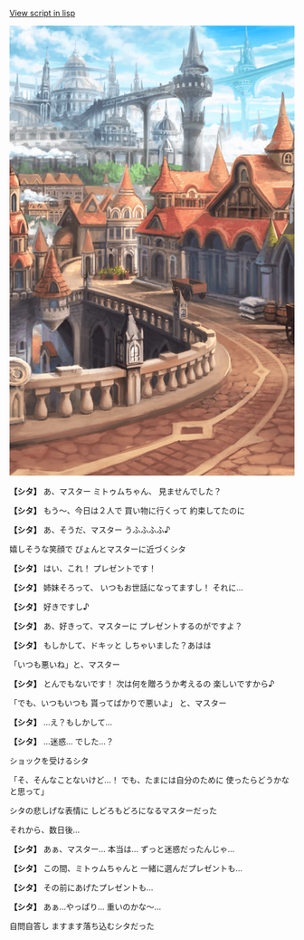 [View script in lisp](../scripts/20162201.txt)

![town.png](../images/backgrounds/town.png)

**【シタ】**
あ、マスター
ミトゥムちゃん、
見ませんでした？

**【シタ】**
もう〜、今日は２人で
買い物に行くって
約束してたのに

**【シタ】**
あ、そうだ、マスター
うふふふふ♪

嬉しそうな笑顔で
ぴょんとマスターに近づくシタ

**【シタ】**
はい、これ！
プレゼントです！

**【シタ】**
姉妹そろって、
いつもお世話になってますし！
それに…

**【シタ】**
好きですし♪

**【シタ】**
あ、好きって、マスターに
プレゼントするのがですよ？

**【シタ】**
もしかして、ドキッと
しちゃいました？あはは

「いつも悪いね」と、マスター

**【シタ】**
とんでもないです！
次は何を贈ろうか考えるの
楽しいですから♪

「でも、いつもいつも
貰ってばかりで悪いよ」
と、マスター

**【シタ】**
…え？もしかして…

**【シタ】**
…迷惑…
でした…？

ショックを受けるシタ

「そ、そんなことないけど…！
でも、たまには自分のために
使ったらどうかなと思って」

シタの悲しげな表情に
しどろもどろになるマスターだった

それから、数日後…

**【シタ】**
あぁ、マスター…
本当は…
ずっと迷惑だったんじゃ…

**【シタ】**
この間、ミトゥムちゃんと
一緒に選んだプレゼントも…

**【シタ】**
その前にあげたプレゼントも…

**【シタ】**
あぁ…やっぱり…
重いのかな〜…

自問自答し
ますます落ち込むシタだった